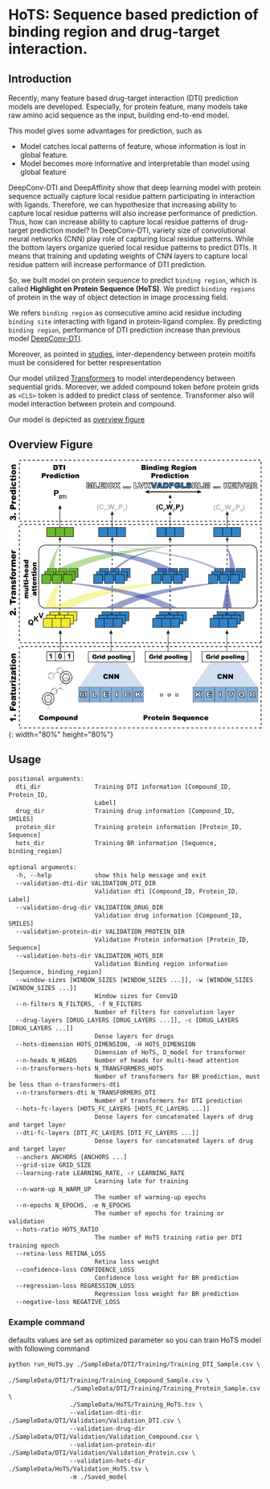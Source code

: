 # HoTS: Sequence based prediction of binding region and drug-target interaction.

## Introduction

Recently, many feature based drug-target interaction (DTI) prediction models are developed.
Especially, for protein feature, many models take raw amino acid sequence as the input, building end-to-end model.

This model gives some advantages for prediction, such as

  * Model catches local patterns of feature, whose information is lost in global feature. 
  * Model becomes more informative and interpretable than model using global feature

DeepConv-DTI and DeepAffinity show that deep learning model with protein sequence actually capture local residue pattern participating in interaction with ligands.
Therefore, we can hypothesize that increasing ability to capture local residue patterns will also increase performance of prediction.
Thus, how can increase ability to capture local residue patterns of drug-target prediction model?
In DeepConv-DTI, variety size of convolutional neural networks (CNN) play role of capturing local residue patterns. While the bottom layers organize queried local residue patterns to predict DTIs.
It means that training and updating weights of CNN layers to capture local residue pattern will increase performance of DTI prediction.

So, we built model on protein sequence to predict ``binding region``, which is called **Highlight on Protein Sequence (HoTS)**.
We predict ``binding regions`` of protein in the way of object detection in image processing field.

We refers ``binding region`` as consecutive amino acid residue including ``binding site`` interacting with ligand in protein-ligand complex.
By predicting ``binding region``, performance of DTI prediction increase than previous model [DeepConv-DTI](https://journals.plos.org/ploscompbiol/article?id=10.1371/journal.pcbi.1007129).

Moreover, as pointed in [studies](https://www.researchgate.net/publication/335085389_Improved_fragment_sampling_for_ab_initio_protein_structure_prediction_using_deep_neural_networks), inter-dependency between protein moitifs must be considered for better respresentation

Our model utilized [Transformers](https://arxiv.org/abs/1706.03762) to model interdependency between sequential grids.
Moreover, we added compound token before protein grids as ``<CLS>`` token is added to predict class of sentence. Transformer also will model interaction between protein and compound.

Our model is depicted as [overview figure](Figures/Fig_1.jpg)

## Overview Figure

![OverviewFigure](Figures/Fig_1.jpg){: width="80%" height="80%"}

## Usage

```
positional arguments:
  dti_dir               Training DTI information [Compound_ID, Protein_ID,
                        Label]
  drug_dir              Training drug information [Compound_ID, SMILES]
  protein_dir           Training protein information [Protein_ID, Sequence]
  hots_dir              Training BR information [Sequence, binding_region]

optional arguments:
  -h, --help            show this help message and exit
  --validation-dti-dir VALIDATION_DTI_DIR
                        Validation dti [Compound_ID, Protein_ID, Label]
  --validation-drug-dir VALIDATION_DRUG_DIR
                        Validation drug information [Compound_ID, SMILES]
  --validation-protein-dir VALIDATION_PROTEIN_DIR
                        Validation Protein information [Protein_ID, Sequence]
  --validation-hots-dir VALIDATION_HOTS_DIR
                        Validation Binding region information [Sequence, binding_region]
  --window-sizes [WINDOW_SIZES [WINDOW_SIZES ...]], -w [WINDOW_SIZES [WINDOW_SIZES ...]]
                        Window sizes for Conv1D
  --n-filters N_FILTERS, -f N_FILTERS
                        Number of filters for convolution layer
  --drug-layers [DRUG_LAYERS [DRUG_LAYERS ...]], -c [DRUG_LAYERS [DRUG_LAYERS ...]]
                        Dense layers for drugs
  --hots-dimension HOTS_DIMENSION, -H HOTS_DIMENSION
                        Dimension of HoTS, D_model for transformer
  --n-heads N_HEADS     Number of heads for multi-head attention
  --n-transformers-hots N_TRANSFORMERS_HOTS
                        Number of transformers for BR prediction, must be less than n-transformers-dti
  --n-transformers-dti N_TRANSFORMERS_DTI
                        Number of transformers for DTI prediction
  --hots-fc-layers [HOTS_FC_LAYERS [HOTS_FC_LAYERS ...]]
                        Dense layers for concatenated layers of drug and target layer
  --dti-fc-layers [DTI_FC_LAYERS [DTI_FC_LAYERS ...]]
                        Dense layers for concatenated layers of drug and target layer
  --anchors ANCHORS [ANCHORS ...]
  --grid-size GRID_SIZE
  --learning-rate LEARNING_RATE, -r LEARNING_RATE
                        Learning late for training
  --n-warm-up N_WARM_UP
                        The number of warming-up epochs
  --n-epochs N_EPOCHS, -e N_EPOCHS
                        The number of epochs for training or validation
  --hots-ratio HOTS_RATIO
                        The number of HoTS training ratio per DTI training epoch
  --retina-loss RETINA_LOSS
                        Retina loss weight
  --confidence-loss CONFIDENCE_LOSS
                        Confidence loss weight for BR prediction
  --regression-loss REGRESSION_LOSS
                        Regression loss weight for BR prediction
  --negative-loss NEGATIVE_LOSS
```


### Example command

defaults values are set as optimized parameter so you can train HoTS model with following command
 
```
python run_HoTS.py ./SampleData/DTI/Training/Training_DTI_Sample.csv \
                 ./SampleData/DTI/Training/Training_Compound_Sample.csv \ 
                 ./SampleData/DTI/Training/Training_Protein_Sample.csv \
                 ./SampleData/HoTS/Training_HoTS.tsv \ 
                 --validation-dti-dir  ./SampleData/DTI/Validation/Validation_DTI.csv \
                 --validation-drug-dir ./SampleData/DTI/Validation/Validation_Compound.csv \
                 --validation-protein-dir ./SampleData/DTI/Validation/Validation_Protein.csv \
                 --validation-hots-dir ./SampleData/HoTS/Validation_HoTS.tsv \ 
                 -m ./Saved_model
```
